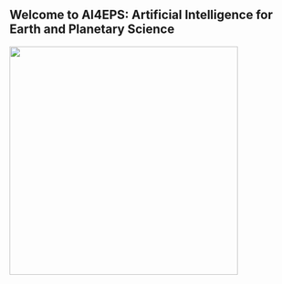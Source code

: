 ## Welcome to AI4EPS: Artificial Intelligence for Earth and Planetary Science

<img src="https://api.star-history.com/svg?repos=AI4EPS/QuakeFlow,AI4EPS/PhaseNet,AI4EPS/GaMMA,AI4EPS/DeepDenoiser&type=Date" width="400">
